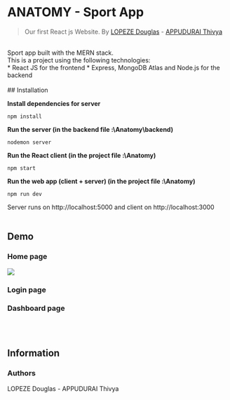 # ANATOMY - Sport App
> Our first React js Website. By [LOPEZE Douglas](https://github.com/BluePianist) - [APPUDURAI Thivya](https://github.com/ThivyaApp)
<br>
Sport app built with the MERN stack.
<br>This is a project using the following technologies:
<br>
* React JS for the frontend
* Express, MongoDB Atlas and Node.js for the backend
<br><br>
## Installation

**Install dependencies for server**
```
npm install
```
**Run the server (in the backend file :\Anatomy\backend)**
```
nodemon server
```
**Run the React client (in the project file :\Anatomy)**
```
npm start
```
**Run the web app (client + server) (in the project file :\Anatomy)**
```
npm run dev
```
Server runs on http://localhost:5000 and client on http://localhost:3000
<br><br>
## Demo
### Home page
<img id="screenshot" src="/src/components/Pages/Sport/anatomy.gif">

### Login page

### Dashboard page

<br><br>

## Information

### Authors

LOPEZE Douglas - APPUDURAI Thivya
